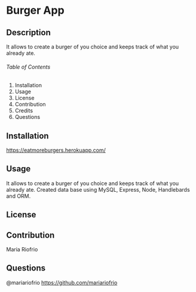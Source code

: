# Burger App 

## Description 
It allows to create a burger of you choice and keeps track of what you already ate.

###### Table of Contents

1. Installation
1. Usage
1. License
1. Contribution
1. Credits
1. Questions

## Installation
https://eatmoreburgers.herokuapp.com/ 

## Usage
It allows to create a burger of you choice and keeps track of what you already ate. Created data base using MySQL, Express, Node, Handlebards and ORM.

## License

## Contribution
Maria Riofrio

## Questions

@mariariofrio 
https://github.com/mariariofrio


